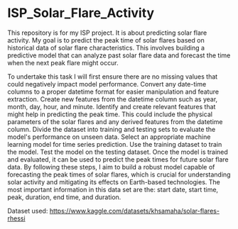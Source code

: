 # ISP_Solar_Flare_Activity

This repository is for my ISP project.  It is about predicting solar flare activity. My goal is to predict the peak time of solar flares based on historical data of solar flare characteristics. This involves building a predictive model that can analyze past solar flare data and forecast the time when the next peak flare might occur.

To undertake this task I will first ensure there are no missing values that could negatively impact model performance. Convert any date-time columns to a proper datetime format for easier manipulation and feature extraction. Create new features from the datetime column such as year, month, day, hour, and minute. Identify and create relevant features that might help in predicting the peak time. This could include the physical parameters of the solar flares and any derived features from the datetime column. Divide the dataset into training and testing sets to evaluate the model's performance on unseen data. Select an appropriate machine learning model for time series prediction. Use the training dataset to train the model. Test the model on the testing dataset. Once the model is trained and evaluated, it can be used to predict the peak times for future solar flare data. By following these steps, I aim to build a robust model capable of forecasting the peak times of solar flares, which is crucial for understanding solar activity and mitigating its effects on Earth-based technologies. The most important information in this data set are the: start date, start time, peak, duration, end time, and duration.

Dataset used: https://www.kaggle.com/datasets/khsamaha/solar-flares-rhessi 



